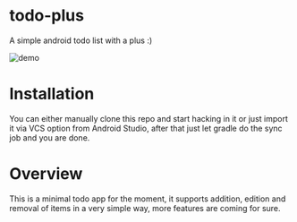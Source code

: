 # todo-plus
A simple android todo list with a plus :)

![demo](https://dl.dropboxusercontent.com/u/85382522/demo_small.gif)

# Installation

You can either manually clone this repo and start hacking in it or just import it via VCS option from Android Studio, after that just let gradle do the sync job and you are done.

# Overview

This is a minimal todo app for the moment, it supports addition, edition and removal of items in a very simple way, more features are coming for sure.
